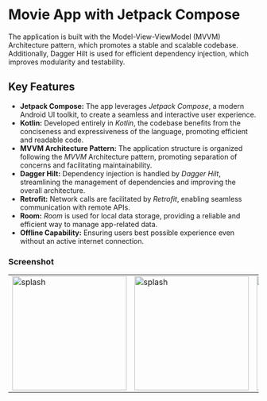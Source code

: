 # Movie App with Jetpack Compose
The application is built with the Model-View-ViewModel (MVVM) Architecture pattern,
 which promotes a stable and scalable codebase. Additionally,
 Dagger Hilt is used for efficient dependency injection,
 which improves modularity and testability.


## Key Features

- **Jetpack Compose:** The app leverages *Jetpack Compose*, a modern Android UI toolkit, to create a seamless and interactive user experience.
- **Kotlin:** Developed entirely in *Kotlin*, the codebase benefits from the conciseness and expressiveness of the language, promoting efficient and readable code.
- **MVVM Architecture Pattern:** The application structure is organized following the *MVVM* Architecture pattern, promoting separation of concerns and facilitating maintainability.
- **Dagger Hilt:** Dependency injection is handled by *Dagger Hilt*, streamlining the management of dependencies and improving the overall architecture.
- **Retrofit:** Network calls are facilitated by *Retrofit*, enabling seamless communication with remote APIs.
- **Room:** *Room* is used for local data storage, providing a reliable and efficient way to manage app-related data.
- **Offline Capability:**  Ensuring users best possible experience even without an active internet connection.


### Screenshot
<table>
  <tr>
    <td><img src="https://github.com/AhmedGamalRamadan/MovieCompose/assets/144063315/1a1bfd36-ea3d-43b8-bd90-b66d21af1f2f" alt="splash" width="230"></td>
   <td><img src="https://github.com/AhmedGamalRamadan/MovieCompose/assets/144063315/1890a445-a940-4084-bb36-70e71fa27d3e" alt="splash" width="230"></td>
    <td><img src="https://github.com/AhmedGamalRamadan/MovieCompose/assets/144063315/f2631c72-8aff-4836-a46f-3ef029a9d5cc" alt="splash" width="230"></td>
  </tr>
</table>


